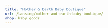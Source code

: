 ```yaml
---
title: "Mother & Earth Baby Boutique"
url: /lansing/mother-and-earth-baby-boutique/
shop: baby goods
---
```

